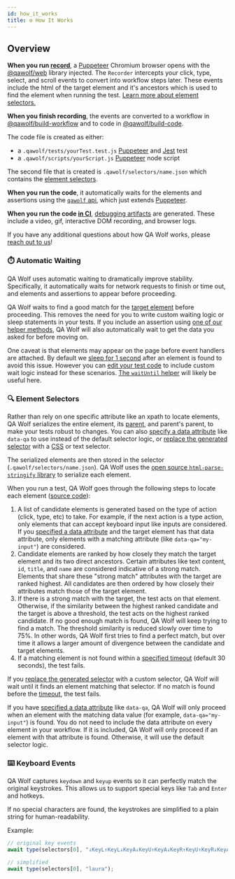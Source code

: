 ```yaml
---
id: how_it_works
title: ⚙️ How It Works
---
```


## Overview

**When you run [record](cli#npx-qawolf-record-url-name)**, a [Puppeteer](https://pptr.dev/) Chromium browser opens with the [@qawolf/web](https://github.com/qawolf/qawolf/tree/master/packages/web) library injected. The `Recorder` intercepts your click, type, select, and scroll events to convert into workflow steps later. These events include the html of the target element and it's ancestors which is used to find the element when running the test. [Learn more about element selectors.](#-element-selectors)

**When you finish recording**, the events are converted to a workflow in [@qawolf/build-workflow](https://github.com/qawolf/qawolf/tree/master/packages/build-workflow) and to code in [@qawolf/build-code](https://github.com/qawolf/qawolf/tree/master/packages/build-code).

The code file is created as either:

- a `.qawolf/tests/yourTest.test.js` [Puppeteer](https://pptr.dev/) and [Jest](https://jestjs.io/) test
- a `.qawolf/scripts/yourScript.js` [Puppeteer](https://pptr.dev/) node script

The second file that is created is `.qawolf/selectors/name.json` which contains the [element selectors](#-element-selectors).

**When you run the code**, it automatically waits for the elements and assertions using the [`qawolf` api](api), which just extends [Puppeteer](https://pptr.dev/).

**When you run the code [in CI](set_up_ci)**, [debugging artifacts](set_up_ci#-debug) are generated. These include a video, gif, interactive DOM recording, and browser logs.

If you have any additional questions about how QA Wolf works, please [reach out to us](https://gitter.im/qawolf/community)!

### ⏱️ Automatic Waiting

QA Wolf uses automatic waiting to dramatically improve stability. Specifically, it automatically waits for network requests to finish or time out, and elements and assertions to appear before proceeding.

QA Wolf waits to find a good match for the [target element](#-element-selectors) before proceeding. This removes the need for you to write custom waiting logic or sleep statements in your tests. If you include an assertion using [one of our helper methods](api#helpers), QA Wolf will also automatically wait to get the data you asked for before moving on.

One caveat is that elements may appear on the page before event handlers are attached. By default we [sleep for 1 second](api#qaw_sleep_ms) after an element is found to avoid this issue. However you can [edit your test code](edit_your_code) to include custom wait logic instead for these scenarios. [The `waitUntil` helper](api#qawolfwaituntilpredicate-timeoutms-sleepms) will likely be useful here.

### 🔍 Element Selectors

Rather than rely on one specific attribute like an xpath to locate elements, QA Wolf serializes the entire element, its [parent](https://developer.mozilla.org/en-US/docs/Web/API/Node/parentElement), and parent's parent, to make your tests robust to changes. You can also [specify a data attribute](api#qaw_data_attribute) like `data-qa` to use instead of the default selector logic, or [replace the generated selector](edit_your_code#custom-element-selectors) with a [CSS](https://developer.mozilla.org/en-US/docs/Web/CSS/CSS_Selectors) or text selector.

The serialized elements are then stored in the selector (`.qawolf/selectors/name.json`). QA Wolf uses the [open source `html-parse-stringify` library](https://github.com/HenrikJoreteg/html-parse-stringify) to serialize each element.

When you run a test, QA Wolf goes through the following steps to locate each element ([source code](https://github.com/qawolf/qawolf/blob/master/packages/web/src/find/findHtml.ts)):

1. A list of candidate elements is generated based on the type of action (click, type, etc) to take. For example, if the next action is a type action, only elements that can accept keyboard input like inputs are considered. If you [specified a data attribute](api#qaw_data_attribute) and the target element has that data attribute, only elements with a matching attribute (like `data-qa="my-input"`) are considered.
2. Candidate elements are ranked by how closely they match the target element and its two direct ancestors. Certain attributes like text content, `id`, `title`, and `name` are considered indicative of a strong match. Elements that share these "strong match" attributes with the target are ranked highest. All candidates are then ordered by how closely their attributes match those of the target element.
3. If there is a strong match with the target, the test acts on that element. Otherwise, if the similarity between the highest ranked candidate and the target is above a threshold, the test acts on the highest ranked candidate. If no good enough match is found, QA Wolf will keep trying to find a match. The threshold similarity is reduced slowly over time to 75%. In other words, QA Wolf first tries to find a perfect match, but over time it allows a larger amount of divergence between the candidate and target elements.
4. If a matching element is not found within a [specified timeout](api#qaw_find_timeout_ms) (default 30 seconds), the test fails.

If you [replace the generated selector](edit_your_code#custom-element-selectors) with a custom selector, QA Wolf will wait until it finds an element matching that selector. If no match is found before the [timeout](api#qaw_find_timeout_ms), the test fails.

If you have [specified a data attribute](api#qaw_data_attribute) like `data-qa`, QA Wolf will only proceed when an element with the matching data value (for example, `data-qa="my-input"`) is found. You do not need to include the data attribute on every element in your workflow. If it is included, QA Wolf will only proceed if an element with that attribute is found. Otherwise, it will use the default selector logic.

### ⌨️ Keyboard Events

QA Wolf captures `keydown` and `keyup` events so it can perfectly match the original keystrokes. This allows us to support special keys like `Tab` and `Enter` and hotkeys.

If no special characters are found, the keystrokes are simplified to a plain string for human-readability.

Example:

```js
// original key events
await type(selectors[0], "↓KeyL↑KeyL↓KeyA↓KeyU↑KeyA↓KeyR↑KeyU↑KeyR↓KeyA↑KeyA");

// simplified
await type(selectors[0], "laura");
```
